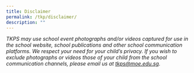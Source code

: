 ```yaml
---
title: Disclaimer
permalink: /tkp/disclaimer/
description: ""
---
```

_TKPS may use school event photographs and/or videos captured for use in the school website, school publications and other school communication platforms. We respect your need for your child’s privacy. If you wish to exclude photographs or videos those of your child from the school communication channels, please email us at [tkps@moe.edu.sg](mailto:tkps@moe.edu.sg)._